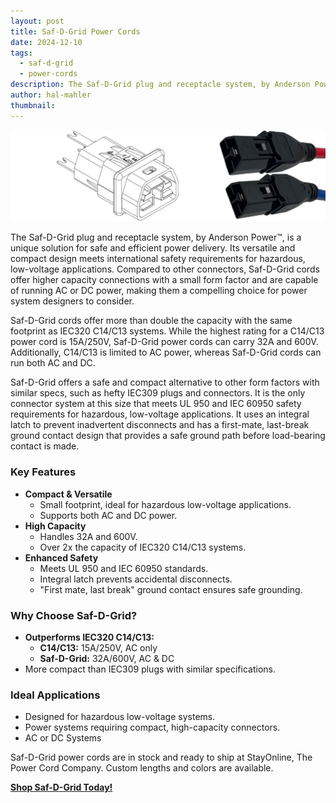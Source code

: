 ```yaml
---
layout: post
title: Saf-D-Grid Power Cords
date: 2024-12-10
tags:
  - saf-d-grid
  - power-cords
description: The Saf-D-Grid plug and receptacle system, by Anderson Power™, is a unique solution for safe and efficient power delivery.
author: hal-mahler
thumbnail:
---
```

![An image of two Saf-D-Grid cords (red and blue) with a schematic drawing of a Saf-D-Grid connector..](/assets/images/posts/saf-d-grid-graphic.jpg "Saf-D-Grid")

The Saf-D-Grid plug and receptacle system, by Anderson Power™, is a unique solution for safe and efficient power delivery. Its versatile and compact design meets international safety requirements for hazardous, low-voltage applications. Compared to other connectors, Saf-D-Grid cords offer higher capacity connections with a small form factor and are capable of running AC or DC power, making them a compelling choice for power system designers to consider.

Saf-D-Grid cords offer more than double the capacity with the same footprint as IEC320 C14/C13 systems. While the highest rating for a C14/C13 power cord is 15A/250V, Saf-D-Grid power cords can carry 32A and 600V. Additionally, C14/C13 is limited to AC power, whereas Saf-D-Grid cords can run both AC and DC.

Saf-D-Grid offers a safe and compact alternative to other form factors with similar specs, such as hefty IEC309 plugs and connectors. It is the only connector system at this size that meets UL 950 and IEC 60950 safety requirements for hazardous, low-voltage applications. It uses an integral latch to prevent inadvertent disconnects and has a first-mate, last-break ground contact design that provides a safe ground path before load-bearing contact is made.

### Key Features

- **Compact & Versatile**
    - Small footprint, ideal for hazardous low-voltage applications.
    - Supports both AC and DC power.
- **High Capacity**
    - Handles 32A and 600V.
    - Over 2x the capacity of IEC320 C14/C13 systems.
- **Enhanced Safety**
    - Meets UL 950 and IEC 60950 standards.
    - Integral latch prevents accidental disconnects.
    - "First mate, last break" ground contact ensures safe grounding.

### Why Choose Saf-D-Grid?

- **Outperforms IEC320 C14/C13:**
    - **C14/C13:** 15A/250V, AC only
    - **Saf-D-Grid:** 32A/600V, AC & DC
- More compact than IEC309 plugs with similar specifications.

### Ideal Applications

- Designed for hazardous low-voltage systems.
- Power systems requiring compact, high-capacity connectors.
- AC or DC Systems

Saf-D-Grid power cords are in stock and ready to ship at StayOnline, The Power Cord Company. Custom lengths and colors are available.

**[Shop Saf-D-Grid Today!](https://www.stayonline.com/Saf-D-Grid)**